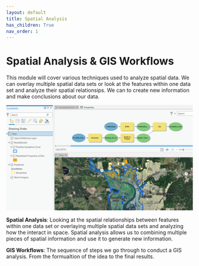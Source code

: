 ```yaml
---
layout: default
title: Spatial Analysis
has_children: True
nav_order: 1
---
```


# Spatial Analysis & GIS Workflows      

This module will cover various techniques used to analyze spatial data.  We can overlay multiple spatial data sets or look at the features within one data set and analyze their spatial relationsips.  We can to create new information and make conclusions about our data.

<img src="docs/content/images/RiskModelling.png">

**Spatial Analysis**: Looking at the spatial relationships between features within one data set or overlaying multiple spatial data sets and analyzing how the interact in space.  Spatial analysis allows us to combining multiple pieces of spatial information and use it to generate new information.

**GIS Workflows**: The sequence of steps we go through to conduct a GIS analysis.  From the formualtion of the idea to the final results.

<!-- 
# Deliverables

Every module will be scored out of 100 pts.  For this module will be be submitting one map and a some written responses.  You will also be taking a quiz consisting of multiple choice, numeric input, fill in the blank, etc. type questions.  See the [assessment page](docs/Assessment.md). -->